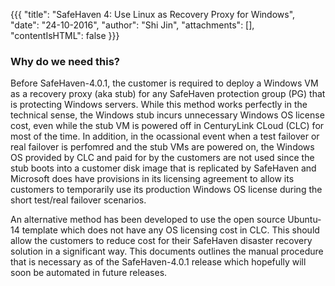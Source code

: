 {{{
  "title": "SafeHaven 4: Use Linux as Recovery Proxy for Windows",
  "date": "24-10-2016",
  "author": "Shi Jin",
  "attachments": [],
  "contentIsHTML": false
}}}

### Why do we need this?
Before SafeHaven-4.0.1, the customer is required to deploy a Windows VM as a recovery proxy (aka stub) for any SafeHaven protection group (PG) that is protecting Windows servers. While this method works perfectly in the technical sense, the Windows stub incurs unnecessary Windows OS license cost, even while the stub VM is powered off in CenturyLink CLoud (CLC) for most of the time. In addition, in the ocassional event when a test failover or real failover is perfomred and the stub VMs are powered on, the Windows OS provided by CLC and paid for by the customers are not used since the stub boots into a customer disk image that is replicated by SafeHaven and Microsoft does have provisions in its licensing agreement to allow its customers to temporarily use its production Windows OS license during the short test/real failover scenarios.

An alternative method has been developed to use the open source Ubuntu-14 template which does not have any OS licensing cost in CLC. This should allow the customers to reduce cost for their SafeHaven disaster recovery solution in a significant way. This documents outlines the manual procedure that is necessary as of the SafeHaven-4.0.1 release which hopefully will soon be automated in future releases.






